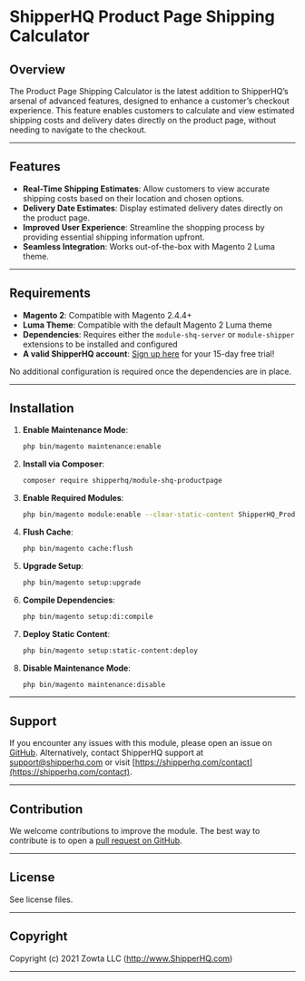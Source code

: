 # ShipperHQ Product Page Shipping Calculator

## Overview

The Product Page Shipping Calculator is the latest addition to ShipperHQ’s arsenal of advanced features, designed to enhance a customer’s checkout experience. This feature enables customers to calculate and view estimated shipping costs and delivery dates directly on the product page, without needing to navigate to the checkout.

---

## Features

- **Real-Time Shipping Estimates**: Allow customers to view accurate shipping costs based on their location and chosen options.
- **Delivery Date Estimates**: Display estimated delivery dates directly on the product page.
- **Improved User Experience**: Streamline the shopping process by providing essential shipping information upfront.
- **Seamless Integration**: Works out-of-the-box with Magento 2 Luma theme.

---

## Requirements

- **Magento 2**: Compatible with Magento 2.4.4+
- **Luma Theme**: Compatible with the default Magento 2 Luma theme
- **Dependencies**: Requires either the `module-shq-server` or `module-shipper` extensions to be installed and configured
- **A valid ShipperHQ account**: [Sign up here](https://shipperhq.com/) for your 15-day free trial!

No additional configuration is required once the dependencies are in place.

---

## Installation

1. **Enable Maintenance Mode**:
   ```bash
   php bin/magento maintenance:enable
   ```

2. **Install via Composer**:
   ```bash
   composer require shipperhq/module-shq-productpage
   ```

3. **Enable Required Modules**:
   ```bash
   php bin/magento module:enable --clear-static-content ShipperHQ_ProductPage
   ```

4. **Flush Cache**:
   ```bash
   php bin/magento cache:flush
   ```

5. **Upgrade Setup**:
   ```bash
   php bin/magento setup:upgrade
   ```

6. **Compile Dependencies**:
   ```bash
   php bin/magento setup:di:compile
   ```

7. **Deploy Static Content**:
   ```bash
   php bin/magento setup:static-content:deploy
   ```

8. **Disable Maintenance Mode**:
   ```bash
   php bin/magento maintenance:disable
   ```

---

## Support

If you encounter any issues with this module, please open an issue on [GitHub](https://github.com/shipperhq/module-shq-product-page/issues).
Alternatively, contact ShipperHQ support at [support@shipperhq.com](mailto:support@shipperhq.com) or visit [https://shipperhq.com/contact](https://shipperhq.com/contact).

---

## Contribution

We welcome contributions to improve the module. The best way to contribute is to open a [pull request on GitHub](https://help.github.com/articles/using-pull-requests).

---

## License

See license files.

---

## Copyright

Copyright (c) 2021 Zowta LLC (http://www.ShipperHQ.com)

---
